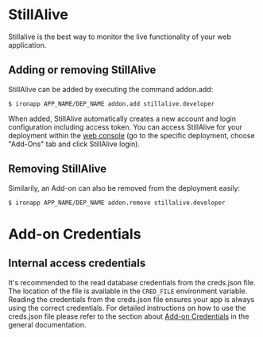 # StillAlive

Stillalive is the best way to monitor the live functionality of your web application.
## Adding or removing StillAlive
StillAlive can be added by executing the command addon.add:

~~~
$ ironapp APP_NAME/DEP_NAME addon.add stillalive.developer
~~~
When added, StillAlive automatically creates a new account and login configuration including access token. You can access StillAlive for your deployment within the [web console](https://console.kilatiron.net) (go to the specific deployment, choose "Add-Ons" tab and click StillAlive login).
## Removing StillAlive
Similarily, an Add-on can also be removed from the deployment easily:

~~~
$ ironapp APP_NAME/DEP_NAME addon.remove stillalive.developer

~~~

# Add-on Credentials

## Internal access credentials

It's recommended to the read database credentials from the creds.json file. The location of the file is available in the `CRED_FILE` environment variable. Reading the credentials from the creds.json file ensures your app is always using the correct credentials. For detailed instructions on how to use the creds.json file please refer to the section about [Add-on Credentials](https://www.cloudcontrol.com/dev-center/platform-documentation#add-ons) in the general documentation.
